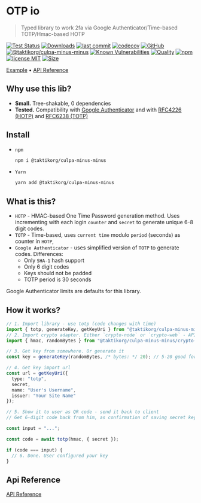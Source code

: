 # OTP io

> Typed library to work 2fa via Google Authenticator/Time-based TOTP/Hmac-based HOTP

[![Test Status](https://github.com/taktikorg/culpa-minus-minus/actions/workflows/test.yml/badge.svg)](https://github.com/taktikorg/culpa-minus-minus)
[![Downloads](https://img.shields.io/npm/dt/@taktikorg/culpa-minus-minus.svg)](https://npmjs.com/package/@taktikorg/culpa-minus-minus)
[![last commit](https://img.shields.io/github/last-commit/taktikorg/culpa-minus-minus.svg)](https://github.com/taktikorg/culpa-minus-minus)
[![codecov](https://img.shields.io/codecov/c/github/taktikorg/culpa-minus-minus/main.svg)](https://codecov.io/gh/taktikorg/culpa-minus-minus)
[![GitHub](https://img.shields.io/github/stars/taktikorg/culpa-minus-minus.svg)](https://github.com/taktikorg/culpa-minus-minus)
[![@taktikorg/culpa-minus-minus](https://snyk.io/advisor/npm-package/@taktikorg/culpa-minus-minus/badge.svg)](https://snyk.io/advisor/npm-package/@taktikorg/culpa-minus-minus)
[![Known Vulnerabilities](https://snyk.io/test/npm/@taktikorg/culpa-minus-minus/badge.svg)](https://snyk.io/test/npm/@taktikorg/culpa-minus-minus)
[![Quality](https://img.shields.io/npms-io/quality-score/@taktikorg/culpa-minus-minus.svg?label=quality%20%28npms.io%29&)](https://npms.io/search?q=@taktikorg/culpa-minus-minus)
[![npm](https://img.shields.io/npm/v/@taktikorg/culpa-minus-minus.svg)](https://npmjs.com/package/@taktikorg/culpa-minus-minus)
[![license MIT](https://img.shields.io/npm/l/@taktikorg/culpa-minus-minus.svg)](https://github.com/taktikorg/culpa-minus-minus/blob/main/LICENSE.txt)
[![Size](https://img.shields.io/bundlephobia/minzip/@taktikorg/culpa-minus-minus)](https://bundlephobia.com/package/@taktikorg/culpa-minus-minus)

[Example](#how-it-works) &bull; [API Reference](./docs/api/README.md)

## Why use this lib?

- **Small.** Tree-shakable, 0 dependencies
- **Tested.** Compatibility with [Google Authenticator](https://github.com/google/google-authenticator/wiki/Key-Uri-Format) and with [RFC4226 (HOTP)](https://www.ietf.org/rfc/rfc4226.txt) and [RFC6238 (TOTP)](https://www.ietf.org/rfc/rfc6238.txt)

## Install

- `npm`
  ```bash
  npm i @taktikorg/culpa-minus-minus
  ```
- `Yarn`
  ```bash
  yarn add @taktikorg/culpa-minus-minus
  ```

## What is this?

- `HOTP` - HMAC-based One Time Password generation method. Uses incrementing with each login `counter` and `secret` to generate unique 6-8 digit codes.
- `TOTP` - Time-based, uses `current time` modulo `period` (seconds) as counter in `HOTP`,
- `Google Authenticator` - uses simplified version of `TOTP` to generate codes. Differences:
  - Only `SHA-1` hash support
  - Only 6 digit codes
  - Keys should not be padded
  - TOTP period is 30 seconds

Google Authenticator limits are defaults for this library.

## How it works?

```typescript
// 1. Import library - use totp (code changes with time)
import { totp, generateKey, getKeyUri } from "@taktikorg/culpa-minus-minus";
// 2. Import crypto adapter. Either `crypto-node` or `crypto-web` - API is identical
import { hmac, randomBytes } from "@taktikorg/culpa-minus-minus/crypto-node";

// 3. Get key from somewhere. Or generate it
const key = generateKey(randomBytes, /* bytes: */ 20); // 5-20 good for Google Authenticator

// 4. Get key import url
const url = getKeyUri({
  type: "totp",
  secret,
  name: "User's Username",
  issuer: "Your Site Name"
});

// 5. Show it to user as QR code - send it back to client
// Get 6-digit code back from him, as confirmation of saving secret key

const input = "...";

const code = await totp(hmac, { secret });

if (code === input) {
  // 6. Done. User configured your key
}
```

## Api Reference

[API Reference](./docs/api/modules.md)
